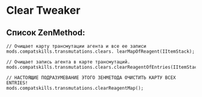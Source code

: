 # Clear Tweaker

## Список ZenMethod:

    // Очищает карту трансмутации агента и все ее записи
    mods.compatskills.transmutations.clears. learMapOfReagent(IItemStack);
    
    // Очищает запись агента в карте трансмутаций.
    mods.compatskills.transmutations.clears.clearReagentOfEntries(IItemStack);
    
    // НАСТОЯЩИЕ ПОДРАЗУМЕВАНИЕ ЭТОГО ЗЕНМЕТОДА ОЧИСТИТЬ КАРТУ ВСЕХ ENTRIES!
    mods.compatskills.transmutations.clearReagentMap();